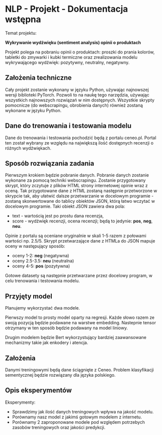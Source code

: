 # NLP - Projekt - Dokumentacja wstępna

Temat projektu:

**Wykrywanie wydźwięku (sentiment analysis) opinii o produktach**

Projekt polega na pobraniu opinii o produktach: proszki do prania kolorów, tabletki do zmywarki i kubki termiczne oraz 
zrealizowania modelu wykrywającego wydźwięk: pozytywny, neutralny, negatywny. 

## Założenia techniczne 

Cały projekt zostanie wykonany w języku Python, używając najnowszej wersji biblioteki PyTorch. Pozwoli to na naukę tego 
narzędzia, używając wszystkich najnowszych rozwiązań w nim dostępnych. 
Wszystkie skrypty pomocnicze (do webscrapingu, obrobienia danych) również zostaną wykonane w języku Python. 

## Dane do trenowania i testowania modelu 

Dane do trenowania i testowania pochodzić będą z portalu ceneo.pl. Portal ten został wybrany ze względu na największą ilość 
dostępnych recenzji o różnych wydźwiękach. 

## Sposób rozwiązania zadania

Pierwszym krokiem będzie pobranie danych. Pobranie danych zostanie wykonane za pomocą 
techniki webscrapingu. Zostanie przygotowany skrypt, który zczytuje z plików HTML strony internetowej opinie wraz z oceną. 
Tak przygotowane dane z HTML zostaną następnie przetworzone w skrypcie tak, aby ułatwić dalsze przetwarzanie w docelowym 
programie - zostaną skonwertowane do tablicy obiektów JSON, którą łatwo wczytać w docelowym programie. 
Taki obiekt JSON zawiera dwa pola: 
- text - wartością jest po prostu dana recenzja,
- score - wydźwięk recenzji, ocena recenzji; będą to jedynie: **pos**, **neg**, **neu**. 

Opinie z portalu są oceniane oryginalnie w skali 1-5 razem z połowami wartości np. 2.5/5. Skrypt przetwarzające dane z HTMLa do JSON mapuje oceny w 
następujący sposób:
- oceny 1-2: **neg** (negatywna)
- oceny 2.5-3.5: **neu** (neutralna)
- oceny 4-5: **pos** (pozytywna)

Gotowe datasety są następnie przetwarzane przez docelowy program, w celu trenowania i testowania modelu. 


## Przyjęty model
Planujemy wykorzystać dwa modele. 

Pierwszy model to prosty model oparty na regresji. Każde słowo razem ze swoją pozycją będzie podawane na warstwe embedding. Nastepnie tensor otrzymany w ten sposób będzie podawany na model liniowy.

Drugim modelem będzie Bert wykorzystujący bardziej zaawansowane mechanizmy takie jak enkodery i atencja.

## Założenia
Danymi treningowymi będą dane ściągnięte z Ceneo. Problem klasyfikacji sementycznej będzie rozwiązany dla języka polskiego.

## Opis eksperymentów
Eksperymenty:
* Sprawdzimy jak ilość danych treningowych wpływa na jakość modelu.
* Porównamy nasz model z jakimś gotowym modelem z internetu.
* Porównamy 2 zaproponowane modele pod względem potrzebych zasobów treningowych oraz jakości predykcji.



